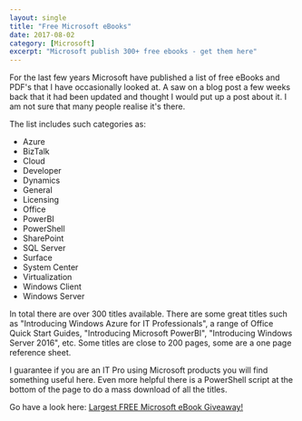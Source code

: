 ```yaml
---
layout: single
title: "Free Microsoft eBooks"
date: 2017-08-02
category: [Microsoft]
excerpt: "Microsoft publish 300+ free ebooks - get them here"
---
```

For the last few years Microsoft have published a list of free eBooks and PDF's that I have occasionally looked at. A saw on a blog post a few weeks back that it had been updated and thought I would put up a post about it. I am not sure that many people realise it's there.

The list includes such categories as:
* Azure
* BizTalk
* Cloud
* Developer
* Dynamics
* General
* Licensing
* Office
* PowerBI
* PowerShell
* SharePoint
* SQL Server
* Surface
* System Center
* Virtualization
* Windows Client
* Windows Server

In total there are over 300 titles available. There are some great titles such as "Introducing Windows Azure for IT Professionals", a range of Office Quick Start Guides, "Introducing Microsoft PowerBI", "Introducing Windows Server 2016", etc. Some titles are close to 200 pages, some are a one page reference sheet.

I guarantee if you are an IT Pro using Microsoft products you will find something useful here. Even more helpful there is a PowerShell script at the bottom of the page to do a mass download of all the titles.

Go have a look here: [Largest FREE Microsoft eBook Giveaway!](https://blogs.msdn.microsoft.com/mssmallbiz/2017/07/11/largest-free-microsoft-ebook-giveaway-im-giving-away-millions-of-free-microsoft-ebooks-again-including-windows-10-office-365-office-2016-power-bi-azure-windows-8-1-office-2013-sharepo/)